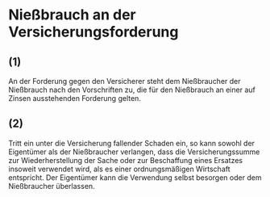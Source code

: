 # Nießbrauch an der Versicherungsforderung



## (1)

 An der Forderung gegen den Versicherer steht dem Nießbraucher der Nießbrauch nach den Vorschriften zu, die für den Nießbrauch an einer auf Zinsen ausstehenden Forderung gelten.

## (2)

 Tritt ein unter die Versicherung fallender Schaden ein, so kann sowohl der Eigentümer als der Nießbraucher verlangen, dass die Versicherungssumme zur Wiederherstellung der Sache oder zur Beschaffung eines Ersatzes insoweit verwendet wird, als es einer ordnungsmäßigen Wirtschaft entspricht. Der Eigentümer kann die Verwendung selbst besorgen oder dem Nießbraucher überlassen. 

